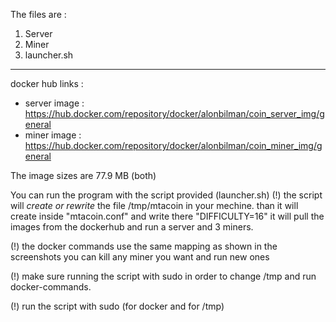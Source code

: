 The files are : 
1. Server
2. Miner
3. launcher.sh
---------------------------------------------------------

docker hub links : 
 - server image : https://hub.docker.com/repository/docker/alonbilman/coin_server_img/general 
 - miner image : https://hub.docker.com/repository/docker/alonbilman/coin_miner_img/general
				   
The image sizes are 77.9 MB (both)

You can run the program with the script provided (launcher.sh)
(!) the script will *create or rewrite* the file /tmp/mtacoin in your mechine. 
	than it will create inside "mtacoin.conf" and write there "DIFFICULTY=16" 
	it will pull the images from the dockerhub and run a server and 3 miners. 
 
(!) the docker commands use the same mapping as shown in the screenshots 
	you can kill any miner you want and run new ones 
 
(!) make sure running the script with sudo in order to change /tmp and run docker-commands.

(!) run the script with sudo (for docker and for /tmp) 



